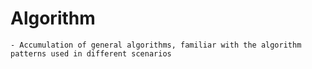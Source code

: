 # Algorithm

    - Accumulation of general algorithms, familiar with the algorithm patterns used in different scenarios
